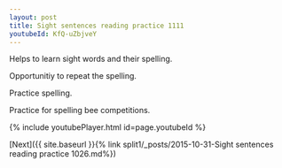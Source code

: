```yaml
---
layout: post
title: Sight sentences reading practice 1111
youtubeId: KfQ-uZbjveY
---
```

 
 
Helps to learn sight words and their spelling.

Opportunitiy to repeat the spelling. 

Practice spelling. 
 
Practice for spelling bee competitions. 
 
{% include youtubePlayer.html id=page.youtubeId %}
 
 

[Next]({{ site.baseurl }}{% link  split1/_posts/2015-10-31-Sight sentences reading practice 1026.md%})
 
